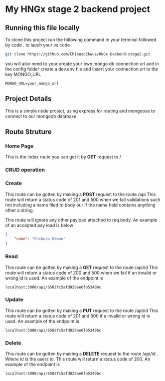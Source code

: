 # My HNGx stage 2 backend project

## Running this file locally

To clone this project run the following command in your terminal followed by code . to lauch your vs code

```bash
git clone https://github.com/ChibuzoEkwue/HNGx-backend-stage2.git
```

you will also need to your create your own mongo db connection url and in the config folder create a dev.env file and insert your connection url to the key MONGO_URL

```env
MONGO_URL=your_mongo_url
```

## Project Details

This is a simple node project, using express for routing and mongoose to connect to our mongodb database

## Route Struture

### Home Page

This is the index route you can get it by **GET** request to /

### CRUD operation

### Create

This route can be gotten by making a **POST** request to the route /api This route will return a status code of 201 and 500 when we fail validations such not including a name filed to body our if the name field contains anything other a string.

This route will ignore any other payload attached to req.body.  An example of an accepted pay load is below

```json
{
	"name": "Chibuzo Ekwue"
}
```

### Read

This route can be gotten by making a **GET** request to the route /api/id This route will return a status code of 200 and 500 when we fail if an invalid or wrong id is used. An example of the endpoint is 

```
localhost:5000/api/6502fc5afd029ae6fb5340bc
```


### Update

This route can be gotten by making a **PUT** request to the route /api/id This route will return a status code of 201 and 500 if a invalid or wrong id is used. An example of the endpoint is 

```
localhost:5000/api/6502fc5afd029ae6fb5340bc
```

### Delete

This route can be gotten by making a **DELETE** request to the route /api/id . Where id is the users id. This route will return a status code of 200. An example of the endpoint is 

```
localhost:5000/api/6502fc5afd029ae6fb5340bc
```